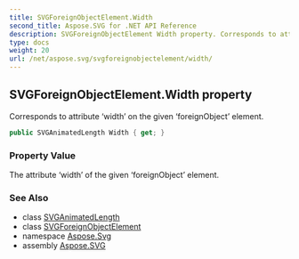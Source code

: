 ```yaml
---
title: SVGForeignObjectElement.Width
second_title: Aspose.SVG for .NET API Reference
description: SVGForeignObjectElement Width property. Corresponds to attribute width on the given foreignObject element
type: docs
weight: 20
url: /net/aspose.svg/svgforeignobjectelement/width/
---
```

## SVGForeignObjectElement.Width property

Corresponds to attribute ‘width’ on the given ‘foreignObject’ element.

```csharp
public SVGAnimatedLength Width { get; }
```

### Property Value

The attribute ‘width’ of the given ‘foreignObject’ element.

### See Also

* class [SVGAnimatedLength](../../../aspose.svg.datatypes/svganimatedlength/)
* class [SVGForeignObjectElement](../)
* namespace [Aspose.Svg](../../../aspose.svg/)
* assembly [Aspose.SVG](../../../)
